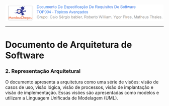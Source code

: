![](/assets/logo_mandou_chegou.png)

---

# Documento de Arquitetura de Software

### **2. Representação Arquitetural**

O documento apresenta a arquitetura como uma série de visões: visão de casos de uso, visão lógica, visão de processos, visão de implantação e visão de implementação. Essas visões são apresentadas como modelos e utilizam a Linguagem Unificada de Modelagem \(UML\).



